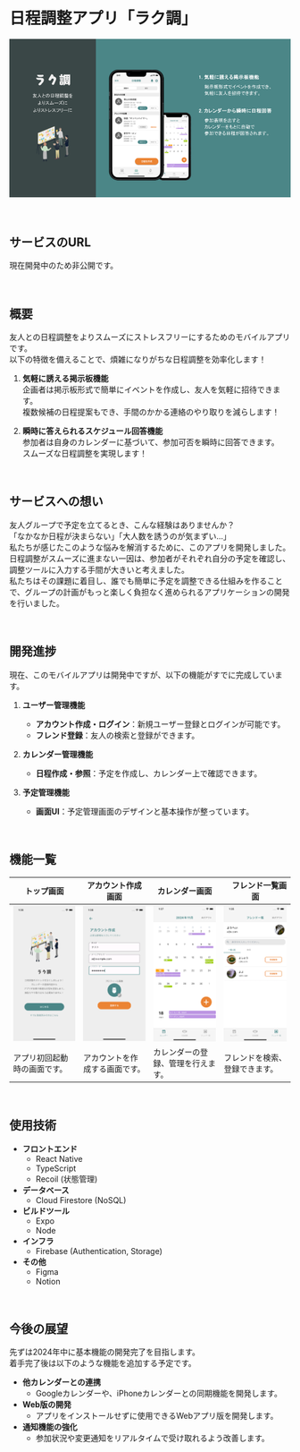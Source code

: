 # 日程調整アプリ「ラク調」

![ヘッダー画像](/docs/img/header/header.png)

<br />

## サービスのURL

現在開発中のため非公開です。

<br />

## 概要

友人との日程調整をよりスムーズにストレスフリーにするためのモバイルアプリです。  
以下の特徴を備えることで、煩雑になりがちな日程調整を効率化します！

1. **気軽に誘える掲示板機能**  
  企画者は掲示板形式で簡単にイベントを作成し、友人を気軽に招待できます。  
  複数候補の日程提案もでき、手間のかかる連絡のやり取りを減らします！

2. **瞬時に答えられるスケジュール回答機能**  
  参加者は自身のカレンダーに基づいて、参加可否を瞬時に回答できます。  
  スムーズな日程調整を実現します！


<br />

## サービスへの想い

友人グループで予定を立てるとき、こんな経験はありませんか？  
「なかなか日程が決まらない」「大人数を誘うのが気まずい…」  
私たちが感じたこのような悩みを解消するために、このアプリを開発しました。  
日程調整がスムーズに進まない一因は、参加者がそれぞれ自分の予定を確認し、調整ツールに入力する手間が大きいと考えました。  
私たちはその課題に着目し、誰でも簡単に予定を調整できる仕組みを作ることで、グループの計画がもっと楽しく負担なく進められるアプリケーションの開発を行いました。

<br />

## 開発進捗

現在、このモバイルアプリは開発中ですが、以下の機能がすでに完成しています。

1. **ユーザー管理機能**
    - **アカウント作成・ログイン**：新規ユーザー登録とログインが可能です。
    - **フレンド登録**：友人の検索と登録ができます。

2. **カレンダー管理機能**
    - **日程作成・参照**：予定を作成し、カレンダー上で確認できます。

3. **予定管理機能**
    - **画面UI**：予定管理画面のデザインと基本操作が整っています。

<br />

## 機能一覧

| トップ画面 | アカウント作成画面 | カレンダー画面 |　フレンド一覧画面 |
| ---- | ---- | ---- | ---- |
| ![トップ画面](/docs/img/function-list/top.png) | ![資格選択画面](/docs/img/function-list/signup.png) | ![カレンダー画面](/docs/img/function-list/calendar.png) | ![フレンド画面](/docs/img/function-list/friend.png) |
| アプリ初回起動時の画面です。 | アカウントを作成する画面です。| カレンダーの登録、管理を行えます。 | フレンドを検索、登録できます。 |

<br />

## 使用技術

- **フロントエンド** 
  - React Native
  - TypeScript
  - Recoil (状態管理)
- **データベース** 
  - Cloud Firestore (NoSQL)
- **ビルドツール** 
  - Expo
  - Node
- **インフラ**
  - Firebase (Authentication, Storage) 
- **その他** 
  - Figma 
  - Notion

<br />

## 今後の展望

先ずは2024年中に基本機能の開発完了を目指します。  
着手完了後は以下のような機能を追加する予定です。  

- **他カレンダーとの連携**
  - Googleカレンダーや、iPhoneカレンダーとの同期機能を開発します。
- **Web版の開発**
  - アプリをインストールせずに使用できるWebアプリ版を開発します。
- **通知機能の強化**
  - 参加状況や変更通知をリアルタイムで受け取れるよう改善します。

<br />  